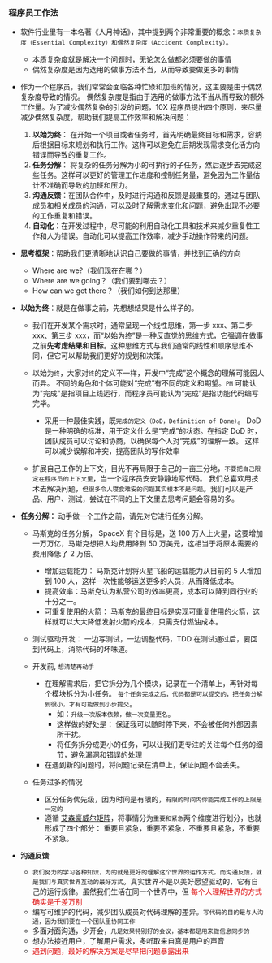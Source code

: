 ### 程序员工作法

- 软件行业里有一本名著《人月神话》，其中提到两个非常重要的概念：`本质复杂度（Essential Complexity）和偶然复杂度（Accident Complexity）`。

  - 本质复杂度就是解决一个问题时，无论怎么做都必须要做的事情
  - 偶然复杂度是因为选用的做事方法不当，从而导致要做更多的事情

- 作为一个程序员，我们常常会面临各种忙碌和加班的情况，这主要是由于偶然复杂度导致的情况。
  偶然复杂度是指由于选用的做事方法不当从而导致的额外工作量。为了减少偶然复杂的引发的问题，10X 程序员提出四个原则，来尽量减少偶然复杂度，帮助我们提高工作效率和解决问题：

  1. **以始为终**： 在开始一个项目或者任务时，首先明确最终目标和需求，容纳后根据目标来规划和执行工作。这样可以避免在后期发现需求变化活方向错误而导致的重复工作。
  2. **任务分解**： 将复杂的任务分解为小的可执行的子任务，然后逐步去完成这些任务。这样可以更好的管理工作进度和控制任务量，避免因为工作量估计不准确而导致的加班和压力。
  3. **沟通反馈**：在团队合作中，及时进行沟通和反馈是最重要的。通过与团队成员和相关成员的沟通，可以及时了解需求变化和问题，避免出现不必要的工作重复和错误。
  4. **自动化**：在开发过程中，尽可能的利用自动化工具和技术来减少重复性工作和人为错误。自动化可以提高工作效率，减少手动操作带来的问题。

- **思考框架**：帮助我们更清晰地认识自己要做的事情，并找到正确的方向

  - Where are we?（我们现在在哪？）
  - Where are we going？（我们要到哪去？）
  - How can we get there？（我们如何到达那里）

- **以始为终**：就是在做事之前，先想想结果是什么样子的。

  - 我们在开发某个需求时，通常呈现一个线性思维，第一步 xxx、第二步 xxx、第三步 xxx，而“以始为终”是一种反直觉的思维方式，它强调在做事之前**先考虑结果和目标**。这种思维方式与我们通常的线性和顺序思维不同，但它可以帮助我们更好的规划和决策。
  - 以始为`终`，大家对`终`的定义不一样，开发中“完成”这个概念的理解可能因人而异。
    不同的角色和个体可能对“完成”有不同的定义和期望。`PM` 可能认为"完成"是指项目上线运行，而程序员可能认为“完成”是指功能代码编写完毕。

    - 采用一种最佳实践，既`完成的定义（DoD，Definition of Done）`。
      DoD 是一种明确的标准，用于定义什么是“完成”的状态。在指定 DoD 时，团队成员可以讨论和协商，以确保每个人对“完成”的理解一致。
      这样可以减少误解和冲突，提高团队的写作效率

  - 扩展自己工作的上下文，目光不再局限于自己的一亩三分地，`不要把自己限定在程序员的上下文里`，当一个程序员安安静静地写代码。
    我们总喜欢用技术去解决问题，`但很多令人寝食难安的问题其实根本不是问题`。我们可以是产品、用户、测试，尝试在不同的上下文里去思考问题会容易的多。

- **任务分解：** 动手做一个工作之前，请先对它进行任务分解。

  - 马斯克的任务分解， SpaceX 有个目标是，送 100 万人上火星，这要增加一万万亿，马斯克想把人均费用降到 50 万美元，这相当于将原本需要的费用降低了 2 万倍。

    - 增加运载能力： 马斯克计划将火星飞船的运载能力从目前的 5 人增加到 100 人，这样一次性能够运送更多的人员，从而降低成本。
    - 提高效率：马斯克认为私营公司的效率更高，成本可以降到同行业的十分之一。
    - 可重复使用的火箭： 马斯克的最终目标是实现可重复使用的火箭，这样就可以大大降低发射火箭的成本，只需支付燃油成本。

  - 测试驱动开发： 一边写测试，一边调整代码，TDD 在测试通过后，要回到代码上，消除代码的坏味道。
  - 开发前, `想清楚再动手`

    - 在理解需求后，把它拆分为几个模块，记录在一个清单上，再针对每个模块拆分为小任务。
      `每个任务完成之后，代码都是可以提交的，把任务分解到很小，才有可能做到小步提交`。
      - 如：`升级一次版本依赖，做一次变量更名`。
      - 这样做的好处是： 保证我可以随时停下来，不会被任何外部因素所干扰。
      - 将任务拆分成更小的任务，可以让我们更专注的关注每个任务的细节，避免漏洞和错误的处理
    - 在遇到新的问题时，将问题记录在清单上，保证问题不会丢失。

  - 任务过多的情况
    - 区分任务优先级，因为时间是有限的，`有限的时间内你能完成工作的上限是一定的`
    - 遵循 [艾森豪威尔矩阵](https://zhuanlan.zhihu.com/p/671432843)，将事情分为`重要和紧急`两个维度进行划分，也就形成了四个部分： 重要且紧急，重要不紧急，不重要且紧急，不重要不紧急。

- **沟通反馈**
  - `我们努力的学习各种知识，为的就是更好的理解这个世界的运作方式，而沟通反馈，就是我们与真实世界互动的最好方式`。真实世界不是以美好愿望驱动的，它有自己的运行规律。虽然我们生活在同一个世界中，但 <font color="#dd0000">每个人理解世界的方式确实是千差万别</font>
  - 编写可维护的代码，减少团队成员对代码理解的差异。`写代码的目的是与人沟通，因为我们要在一个团队里协同工作`
  - 多面对面沟通，少开会，`凡是效果特别好的会议，基本都是用来做信息同步的`
  - 想办法接近用户，了解用户需求，多听取来自真是用户的声音
  - <font color="#dd0000">遇到问题，最好的解决方案是尽早把问题暴露出来</font>

